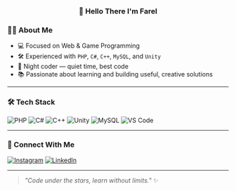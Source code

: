 
<h3 align="center">🌙 Hello There I'm Farel</h3>


### 🧑‍💻 About Me
 
- 💻 Focused on Web & Game Programming
- 🛠️ Experienced with `PHP`, `C#`, `C++`, `MySQL`, and `Unity`  
- 🌙 Night coder — quiet time, best code  
- 📚 Passionate about learning and building useful, creative solutions  

---

### 🛠️ Tech Stack
![PHP](https://img.shields.io/badge/-PHP-8892BF?logo=php&logoColor=white&style=flat)
![C#](https://img.shields.io/badge/-CSharp-239120?logo=c-sharp&logoColor=white&style=flat)
![C++](https://img.shields.io/badge/-C++-00599C?logo=c%2B%2B&logoColor=white&style=flat)
![Unity](https://img.shields.io/badge/-Unity-000000?logo=unity&logoColor=white&style=flat)
![MySQL](https://img.shields.io/badge/-MySQL-4479A1?logo=mysql&logoColor=white&style=flat)
![VS Code](https://img.shields.io/badge/-VSCode-007ACC?logo=visual-studio-code&logoColor=white&style=flat)

---

### 🔗 Connect With Me
[![Instagram](https://img.shields.io/badge/-Instagram-E4405F?logo=instagram&logoColor=white&style=flat)](https://instagram.com/yourprofile)
[![LinkedIn](https://img.shields.io/badge/-LinkedIn-0A66C2?logo=linkedin&logoColor=white&style=flat)](https://linkedin.com/in/yourprofile)

---

> _"Code under the stars, learn without limits."_ ✨
